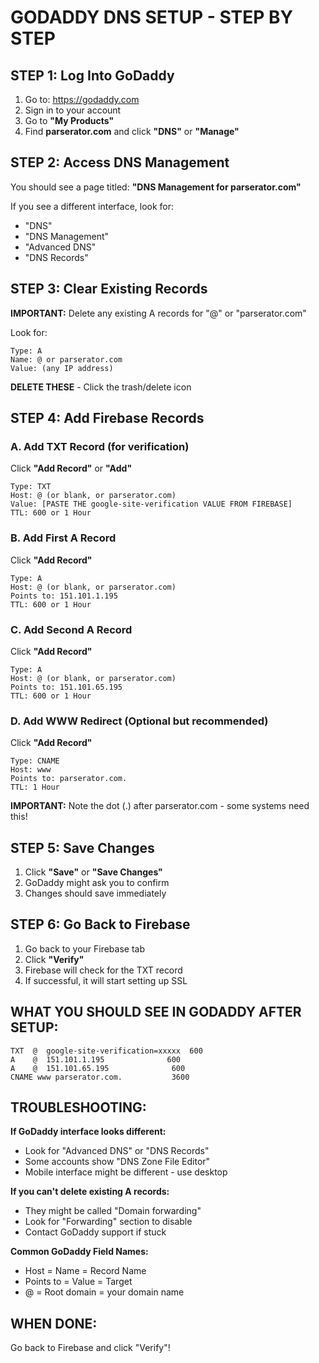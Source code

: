 # GODADDY DNS SETUP - STEP BY STEP

## STEP 1: Log Into GoDaddy

1. Go to: https://godaddy.com
2. Sign in to your account
3. Go to **"My Products"**
4. Find **parserator.com** and click **"DNS"** or **"Manage"**

## STEP 2: Access DNS Management

You should see a page titled:
**"DNS Management for parserator.com"**

If you see a different interface, look for:
- "DNS"
- "DNS Management" 
- "Advanced DNS"
- "DNS Records"

## STEP 3: Clear Existing Records

**IMPORTANT:** Delete any existing A records for "@" or "parserator.com"

Look for:
```
Type: A
Name: @ or parserator.com
Value: (any IP address)
```

**DELETE THESE** - Click the trash/delete icon

## STEP 4: Add Firebase Records

### A. Add TXT Record (for verification)
Click **"Add Record"** or **"Add"**
```
Type: TXT
Host: @ (or blank, or parserator.com)
Value: [PASTE THE google-site-verification VALUE FROM FIREBASE]
TTL: 600 or 1 Hour
```

### B. Add First A Record
Click **"Add Record"**
```
Type: A
Host: @ (or blank, or parserator.com)
Points to: 151.101.1.195
TTL: 600 or 1 Hour
```

### C. Add Second A Record
Click **"Add Record"**
```
Type: A  
Host: @ (or blank, or parserator.com)
Points to: 151.101.65.195
TTL: 600 or 1 Hour
```

### D. Add WWW Redirect (Optional but recommended)
Click **"Add Record"**
```
Type: CNAME
Host: www
Points to: parserator.com.
TTL: 1 Hour
```

**IMPORTANT:** Note the dot (.) after parserator.com - some systems need this!

## STEP 5: Save Changes

1. Click **"Save"** or **"Save Changes"**
2. GoDaddy might ask you to confirm
3. Changes should save immediately

## STEP 6: Go Back to Firebase

1. Go back to your Firebase tab
2. Click **"Verify"** 
3. Firebase will check for the TXT record
4. If successful, it will start setting up SSL

## WHAT YOU SHOULD SEE IN GODADDY AFTER SETUP:

```
TXT  @  google-site-verification=xxxxx  600
A    @  151.101.1.195              600  
A    @  151.101.65.195              600
CNAME www parserator.com.           3600
```

## TROUBLESHOOTING:

**If GoDaddy interface looks different:**
- Look for "Advanced DNS" or "DNS Records"
- Some accounts show "DNS Zone File Editor"
- Mobile interface might be different - use desktop

**If you can't delete existing A records:**
- They might be called "Domain forwarding"
- Look for "Forwarding" section to disable
- Contact GoDaddy support if stuck

**Common GoDaddy Field Names:**
- Host = Name = Record Name
- Points to = Value = Target
- @ = Root domain = your domain name

## WHEN DONE:
Go back to Firebase and click "Verify"!